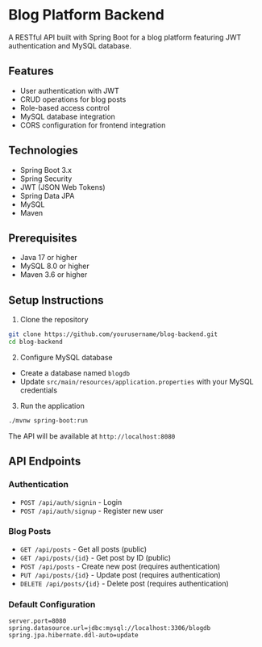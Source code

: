 # Blog Platform Backend

A RESTful API built with Spring Boot for a blog platform featuring JWT authentication and MySQL database.

## Features
- User authentication with JWT
- CRUD operations for blog posts
- Role-based access control
- MySQL database integration
- CORS configuration for frontend integration

## Technologies
- Spring Boot 3.x
- Spring Security
- JWT (JSON Web Tokens)
- Spring Data JPA
- MySQL
- Maven

## Prerequisites
- Java 17 or higher
- MySQL 8.0 or higher
- Maven 3.6 or higher

## Setup Instructions

1. Clone the repository
```bash
git clone https://github.com/yourusername/blog-backend.git
cd blog-backend
```

2. Configure MySQL database

- Create a database named `blogdb`
- Update `src/main/resources/application.properties` with your MySQL credentials

3. Run the application
```bash
./mvnw spring-boot:run
```
The API will be available at `http://localhost:8080`

## API Endpoints

### Authentication

- `POST /api/auth/signin` - Login
- `POST /api/auth/signup` - Register new user

### Blog Posts

- `GET /api/posts` - Get all posts (public)
- `GET /api/posts/{id}` - Get post by ID (public)
- `POST /api/posts` - Create new post (requires authentication)
- `PUT /api/posts/{id}` - Update post (requires authentication)
- `DELETE /api/posts/{id}` - Delete post (requires authentication)

### Default Configuration
```properties
server.port=8080
spring.datasource.url=jdbc:mysql://localhost:3306/blogdb
spring.jpa.hibernate.ddl-auto=update
```

